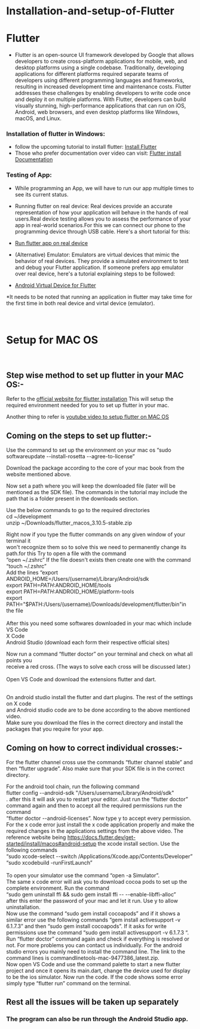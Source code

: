 # Installation-and-setup-of-Flutter

# Flutter
* Flutter is an open-source UI framework developed by Google that allows developers to create cross-platform applications for mobile, web, and desktop platforms using a single codebase. Traditionally, developing applications for different platforms required separate teams of developers using different programming languages and frameworks, resulting in increased development time and maintenance costs. Flutter addresses these challenges by enabling developers to write code once and deploy it on multiple platforms. With Flutter, developers can build visually stunning, high-performance applications that can run on iOS, Android, web browsers, and even desktop platforms like Windows, macOS, and Linux.

### Installation of flutter in Windows:
* follow the upcoming tutorial to install flutter: [Install Flutter](https://www.youtube.com/watch?v=BqHOtlh3Dd4)
* Those who prefer documentation over video can visit: [Flutter install Documentation](https://docs.flutter.dev/get-started/install)

### Testing of App:
* While programming an App, we will have to run our app multiple times to see its current status. 

  
* Running flutter on real device: Real devices provide an accurate representation of how your application will behave in the hands of real users.Real device testing allows you to assess the performance of your app in real-world scenarios.For this we can connect our phone to the programming device through USB cable. Here's a short tutorial for this:
* [Run flutter app on real device](https://www.youtube.com/watch?v=v01ISnOIbL8)
* (Alternative) Emulator: Emulators are virtual devices that mimic the behavior of real devices. They provide a simulated environment to test and debug your Flutter application. If someone prefers app emulator over real device, here's a tutorial explaining steps to be followed:
*  [Android Virtual Device for Flutter](https://www.youtube.com/watch?v=tB1sjfijupU)

*It needs to be noted that running an application in flutter may take time for the first time in both real device and virtal device (emulator).
<br>
<br>
<br>
<h1>Setup for MAC OS</h1>
<br>
<h2>Step wise method to set up flutter in your MAC OS:-</h2>

Refer to the [official website for fliutter installation](https://docs.flutter.dev/get-started/install/macos#android-setup)
This will setup the required environment needed for you to set up flutter in your mac.

Another thing to refer is [youtube video to setup flutter on MAC OS](https://www.youtube.com/watch?v=fEfMYAAeHmY)

<h2>Coming on the steps to set up flutter:-</h2>
Use the command to set up the environment on your mac os “sudo softwareupdate --install-rosetta --agree-to-license”


Download the package according to the core of your mac book from the website mentioned above.

Now set a path where you will keep the downloaded file (later will be mentioned as the SDK file). The commands in the tutorial may include the path that is a folder present in the downloads section.

Use the below commands to go to the required directories <br>
cd ~/development<br>
unzip ~/Downloads/flutter_macos_3.10.5-stable.zip<br>

Right now if you type the flutter commands on any given window of your terminal it  
won't recognize them so to solve this we need to permanently change its path.for this 
Try to open a file with the command<br> “open ~/.zshrc”
If the file doesn't exists then create one with the command “touch ~/.zshrc”<br>
Add the lines “export ANDROID_HOME=/Users/(username)/Library/Android/sdk<br>
export PATH=$PATH:$ANDROID_HOME/tools<br>
export PATH=$PATH:$ANDROID_HOME/platform-tools<br>
export PATH="$PATH:/Users/(username)/Downloads/development/flutter/bin"in the file<br>
<br>
After this you need some softwares downloaded in your mac which include <br>
VS Code <br>
X Code<br>
Android Studio (download each form their respective official sites)<br>

Now run a command “flutter doctor” on your terminal and check on what all points you  <br>
receive a red cross. (The ways to solve each cross will be discussed later.)<br>
<br>
Open VS Code and download the extensions flutter and dart.<br>
<br>
														
On android studio install the flutter and dart plugins. The rest of the settings on X code <br>
and Android studio code are to be done according to the above mentioned video.<br>
Make sure you download the files in the correct directory and install the packages that 
you require for your app.<br>

<h2>Coming on how to correct individual crosses:-</h2>

For the flutter channel cross use the commands “flutter channel stable” and then “flutter upgrade”. Also make sure that your SDK file is in the correct directory.<br>

For the android tool chain, run the following command <br>flutter config --android-sdk "/Users/username/Library/Android/sdk" <br>. after this it will ask you to restart your editor. Just run the “flutter doctor” command again and then to accept all the required permissions run the command <br>“flutter doctor --android-licenses”. Now type y to accept every permission.
<br>
For the x code error just install the x code application properly and make the required changes in the applications settings from the above video. The reference website being https://docs.flutter.dev/get-started/install/macos#android-setup the xcode install section.
Use the following commands<br> “sudo xcode-select --switch /Applications/Xcode.app/Contents/Developer” <br>
“sudo xcodebuild -runFirstLaunch”<br>
<br>
To open your simulator use the command “open -a Simulator”.
<br>
The same x code error will ask you to download cocoa pods to set up the complete environment. Run the command<br> “sudo gem uninstall ffi && sudo gem install ffi -- --enable-libffi-alloc” <br>after this enter the password of your mac and let it run. Use y to allow uninstallation.
<br>
Now use the command “sudo gem install cocoapods” and if it shows a similar error use the following commands “gem install activesupport -v 6.1.7.3” and then “sudo gem install cocoapods”. If it asks for write permissions use the command “sudo gem install activesupport -v 6.1.7.3 “.
<br>
Run “flutter doctor” command again and check if everything is resolved or not. For more problems you can contact us individually.
For the android studio errors you mainly need to install the command line. The link to the command lines is commandlinetools-mac-9477386_latest.zip.
<br>
Now open VS Code and use the command palette to start a new flutter project and once it opens its main.dart, change the device used for display to be the ios simulator. Now run the code. If the code shows some error simply type “flutter run” command on the terminal.
<br>
<h2>Rest all the issues will be taken up separately</h2>

<h3>The program can also be run through the Android Studio app.</h3>

